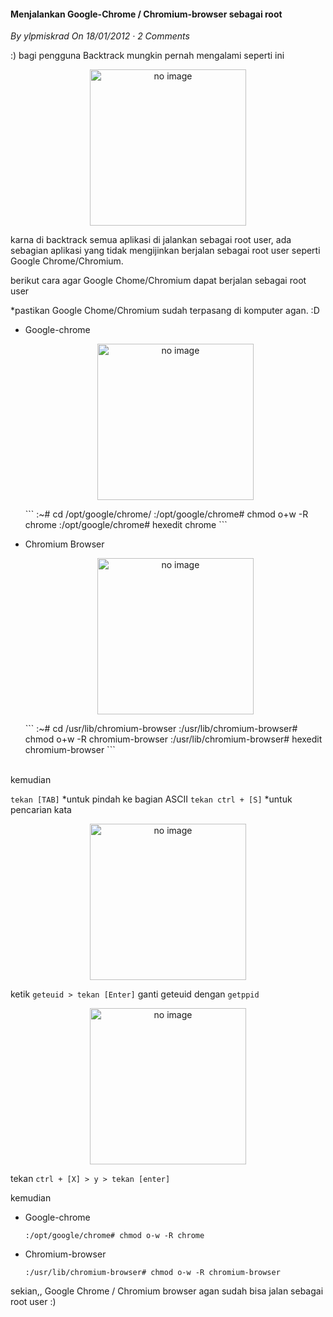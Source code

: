 #### Menjalankan Google-Chrome / Chromium-browser sebagai root
_By ylpmiskrad On 18/01/2012 · 2 Comments_

:) bagi pengguna Backtrack mungkin pernah mengalami seperti ini
<p align="center">
	<img src="./assets/noimg2.png" height="250px" alt="no image">
</p> 

karna di backtrack semua aplikasi di jalankan sebagai root user, ada sebagian aplikasi yang tidak mengijinkan berjalan sebagai root user seperti Google Chrome/Chromium.

berikut cara agar Google Chome/Chromium dapat berjalan sebagai root user

*pastikan Google Chome/Chromium sudah terpasang di komputer agan. :D

- Google-chrome
    <br>
    <p align="center">
        <img src="./assets/noimg2.png" height="250px" alt="no image">
    </p> 
    ```
    :~# cd /opt/google/chrome/
    :/opt/google/chrome# chmod o+w -R chrome
    :/opt/google/chrome# hexedit chrome
    ```

- Chromium Browser
    <br>
    <p align="center">
        <img src="./assets/noimg2.png" height="250px" alt="no image">
    </p> 
    ```
    :~# cd /usr/lib/chromium-browser
    :/usr/lib/chromium-browser# chmod o+w -R chromium-browser
    :/usr/lib/chromium-browser# hexedit chromium-browser
    ```

<br>
kemudian
<br>

`tekan [TAB]` *untuk pindah ke bagian ASCII
`tekan ctrl + [S]` *untuk pencarian kata
<p align="center">
	<img src="./assets/noimg2.png" height="250px" alt="no image">
</p> 

ketik `geteuid > tekan [Enter]`
ganti geteuid dengan `getppid`
<p align="center">
	<img src="./assets/noimg2.png" height="250px" alt="no image">
</p> 

tekan `ctrl + [X] > y > tekan [enter]`

kemudian

- Google-chrome
    <br>
    ```
    :/opt/google/chrome# chmod o-w -R chrome
    ```

- Chromium-browser
    <br>
    ```
    :/usr/lib/chromium-browser# chmod o-w -R chromium-browser
    ```

sekian,, Google Chrome / Chromium browser agan sudah bisa jalan sebagai root user :)
